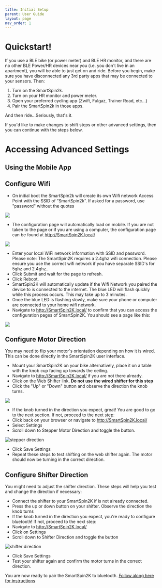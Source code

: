 ```yaml
---
title: Initial Setup
parent: User Guide
layout: page
nav_order: 1
---
```

# Quickstart!
If you use a BLE bike (or power meter) and BLE HR monitor, and there are no other BLE Power/HR devices near you (i.e. you don't live in an apartment), you will be able to just get on and ride.  Before you begin, make sure you have disconnected any 3rd party apps that may be connected to your sensors. Then:

1. Turn on the SmartSpin2k. 
2. Turn on your HR monitor and power meter.
3. Open your preferred cycling app (Zwift, Fulgaz, Trainer Road, etc...)
4. Pair the SmartSpin2k in those apps.

And then ride...Seriously, that's it. 

If you'd like to make changes to shift steps or other advanced settings, then you can continue with the steps below. 

# Accessing Advanced Settings
## Using the Mobile App

## Configure Wifi
* On initial boot the SmartSpin2k will create its own Wifi network Access Point with the SSID of “SmartSpin2k”.  If asked for a password, use "password" without the quotes

![](../images/wiki-ssid.jpg)

* The configuration page will automatically load on mobile. If you are not taken to the page or if you are using a computer, the configuration page can be found at <http://SmartSpin2K.local/>

![](../images/wifi-setup.png)

* Enter your local WiFi network information with SSID and password. Please note:  The SmartSpin2K requires a 2.4ghz wifi connection.  Please ensure you use the correct wifi network if you have separate SSID's for 5ghz and 2.4ghz..
* Click Submit and wait for the page to refresh.
* Click Reboot.
* SmartSpin2K will automatically update if the Wifi Network you paired the device to is connected to the internet.  The blue LED will flash quickly while this process occurs.  This may take up to 3 minutes.  
* Once the blue LED is flashing slowly, make sure your phone or computer are connected to your home wifi network.
* Navigate to <http://SmartSpin2K.local/> to confirm that you can access the configuration pages of SmartSpin2K.  You should see a page like this:

![](../images/configuration-page.png)

## Configure Motor Direction
You may need to flip your motor's orientation depending on how it is wired.  This can be done directly in the SmartSpin2K user interface.  

* Mount your SmartSpin2K on your bike alternatively, place it on a table with the knob cup facing up towards the ceiling.
* Navigate to <http://SmartSpin2K.local/> if you are not there already.
* Click on the Web Shifter link.  **Do not use the wired shifter for this step**
* Click the "Up" or "Down" button and observe the direction the knob turns.  

![](../images/web-shifter.png)

* If the knob turned in the direction you expect, great!  You are good to go to the next section.  If not, proceed to the next step:
* Click back on your browser or navigate to <http://SmartSpin2K.local/>
* Select Settings
* Scroll down to Stepper Motor Direction and toggle the button.

![stepper direction](../images/stepper-direction.png)

* Click Save Settings
* Repeat these steps to test shifting on the web shifter again.  The motor should now be turning in the correct direction.

## Configure Shifter Direction
You might need to adjust the shifter direction.  These steps will help you test and change the direction if necessary:

* Connect the shifter to your SmartSpin2K if is not already connected.
* Press the up or down button on your shifter.  Observe the direction the knob turns
* If the knob turned in the direction you expect, you're ready to configure bluetooth! If not, proceed to the next step:
* Navigate to <http://SmartSpin2K.local/> 
* Click on Settings
* Scroll down to Shifter Direction and toggle the button

![shifter direction](../images/shifter-direction.png)

* Click Save Settings
* Test your shifter again and confirm the motor turns in the correct direction.

You are now ready to pair the SmartSpin2K to bluetooth.  [Follow along here for instructions](https://github.com/doudar/SmartSpin2k/wiki/Pairing-Bluetooth-Sensors)